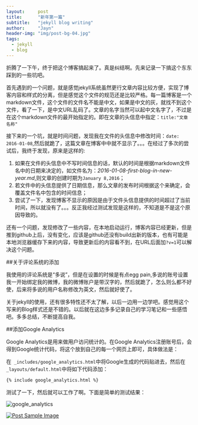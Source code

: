 ```yaml
---
layout:     post
title:      "新年第一篇"
subtitle:   "jekyll blog writing"
author:     "Jayn"
header-img: "img/post-bg-04.jpg"
tags:
  - jekyll
  - blog
---
```


折腾了一下午，终于把这个博客搞起来了。真是纠结啊。先来记录一下搞这个东东踩到的一些坑吧。

首先遇到的一个问题，就是感觉jekyll系统虽然更行文章内容比较方便，实现了博客内容和样式的分离，但是感觉这个文件的规范还是比较严格。每一篇博客是一个markdown文件，这个文件的文件名不能是中文，如果是中文的灰，就找不到这个文件，看了一下，是中文URL乱码了。文章的名字当然可以起中文名字了，不过是在这个markdown文件的最开始指定的。即在文章的头信息中指定：`title:"文章名称"` 

接下来的一个坑，就是时间问题，发现我在文件的头信息中修改时间：`date: 2016-01-08`,然后就跪了，这篇文章在博客中中就不显示了。。。在经过了多次的尝试后，我终于发现，原来是这样的:

1. 如果在文件的头信息中不写时间信息的话，默认的时间是根据markdown文件名中的日期来决定的，如文件名为：*2016-01-08-first-blog-in-new-year.md*,则文章的创建时期为`January 8,2016`；
2. 若文件中的头信息提供了日期信息，那么文章的发布时间根据这个来确定，会覆盖文件名中包含的时间信息；
3. 尝试了一下，发现博客不显示的原因是由于文件头信息提供的时间超过了当前时间，所以就没有了。。。反正我经过测试发现是这样的，不知道是不是这个原因导致的。

还有一个问题，发现修改了一些内容，在本地启动运行，博客内容已经更新，但是推到github上后，没有变化，应该是github还没有build出新的版本，也有可能是本地浏览器缓存下来的内容，导致更新后的内容看不到，在URL后面加`?v=1`可以解决这个问题。

##关于评论系统的添加

我使用的评论系统是“多说”，但是在设置的时候是有点egg pain,多说的账号设置我一开始绑定我的微博，我的微博账户是带汉字的，然后就跪了，怎么则么都不好使，后来将多说的用户名称修改为英文，然后就好使了。

关于jekyll的使用，还有很多特性还不太了解，以后一边用一边学吧。感觉用这个写来的Blog样式还是不错的。以后就在这边多多记录自己的学习笔记和一些感悟吧。多多总结，不断提高自我。

##添加Google Analytics

Google Analytics是用来做用户访问统计的。在Google Analytics注册账号后，会得到Google统计代码，将这个放到自己的每一个网页上即可，具体做法是：

在` _includes/google_analytics.html`中将Google生成的代码贴进去，然后在`_layouts/default.html`中将如下代码添加：

```html
{% include google_analytics.html %}
```


测试了一下，然后就可以工作了啊。下面是简单的测试结果：

![google_analytics](http://7xniym.com1.z0.glb.clouddn.com/google_analytics.png)


<a href="#">
    <img src="{{ site.baseurl }}/img/jekyll_github.png" alt="Post Sample Image">
</a>
<span class="caption text-muted">

